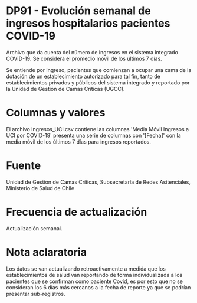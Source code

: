 # DP91 - Evolución semanal de ingresos hospitalarios pacientes COVID-19

Archivo que da cuenta del número de ingresos en el sistema integrado COVID-19. Se considera el promedio móvil de los últimos 7 días.

Se entiende por ingreso, pacientes que comienzan a ocupar una cama de la dotación de un establecimiento autorizado para tal fin, tanto de establecimientos privados y públicos del sistema integrado y reportado por la Unidad de Gestión de Camas Críticas (UGCC).

# Columnas y valores
El archivo Ingresos_UCI.csv contiene las columnas 'Media Móvil Ingresos a UCI por COVID-19' presenta una serie de columnas con '[Fecha]' con la media móvil de los últimos 7 días para ingresos reportados.

# Fuente
Unidad de Gestión de Camas Críticas, Subsecretaría de Redes Asitenciales, Ministerio de Salud de Chile
 
# Frecuencia de actualización
Actualización semanal.

# Nota aclaratoria
Los datos se van actualizando retroactivamente a medida que los establecimientos de salud van reportando de forma individualizada a los pacientes que se confirman como paciente Covid, es por esto que no se consideran los 6 días más cercanos a la fecha de reporte ya que se podrían presentar sub-registros.

